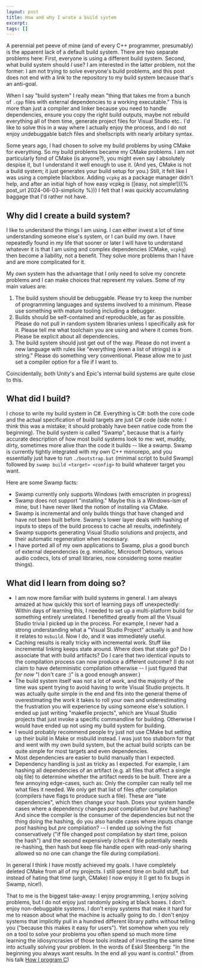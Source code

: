 ```yaml
---
layout: post
title: How and why I wrote a build system
excerpt:
tags: []
---
```




A perennial pet peeve of mine (and of every C++ programmer, presumably) is the apparent lack of a default build system. There are two separate problems here: First, everyone is using a different build system. Second, what build system should _I_ use? I am interested in the latter problem, not the former: I am not trying to solve everyone's build problems, and this post does not end with a link to the repository to my build system because that's an anti-goal.

When I say "build system" I really mean "thing that takes me from a bunch of `.cpp` files with external dependencies to a working executable." This is more than just a compiler and linker because you need to handle dependencies, ensure you copy the right build outputs, maybe not rebuild everything all of them time, generate project files for Visual Studio etc.. I'd like to solve this in a way where I actually enjoy the process, and I do not enjoy undebuggable batch files and shellscripts with nearly arbitary syntax.

Some years ago, I had chosen to solve my build problems by using CMake for everything. So my build problems became my CMake problems. I am not particularly fond of CMake (is anyone?), you might even say I absolutely despise it, but I understand it well enough to use it. (And yes, CMake is not a build system; it just generates your build setup for you.) Still, it felt like I was using a complete blackbox. Adding `vcpkg` as a package manager didn't help, and after an initial high of how easy vcpkg is ([easy, not simple!]({% post_url 2024-06-03-simplicity %})) I felt that I was quickly accumulating baggage that I'd rather not have.

## Why did I create a build system?
I like to understand the things I am using. I can either invest a lot of time understanding someone else's system, or I can build my own. I have repeatedly found in my life that sooner or later I will have to understand whatever it is that I am using and complex dependencies (CMake, `vcpkg`) then become a liability, not a benefit. They solve more problems than I have and are more complicated for it.

My own system has the advantage that I only need to solve my concrete problems and I can make choices that represent my values. Some of my main values are:

1. The build system should be debuggable. Please try to keep the number of programming languages and systems involved to a minimum. Please use something with mature tooling including a debugger.
2. Builds should be self-contained and reproducible, as far as possible. Please do not pull in random system libraries unless I specifically ask for it. Please tell me what toolchain you are using and where it comes from. Please be explicit about all dependencies.
3. The build system should just get out of the way. Please do not invent a new language with rules like "everything (even a list of strings) is a string." Please do something very conventional. Please allow me to just set a compiler option for a file if I want to.

Coincidentally, both Unity's and Epic's internal build systems are quite close to this.

## What did I build?
I chose to write my build system in C#. Everything is C#: both the core code and the actual specification of build targets are just C# code (side note: I think this was a mistake; it should probably have been native code from the beginning). The build system is called "Swamp", because that is a fairly accurate description of how most build systems look to me: wet, muddy, dirty, sometimes more alive than the code it builds -- like a swamp. Swamp is currently tightly integrated with my own C++ monorepo, and you essentially just have to run `./bootstrap.bat` (minimal script to build Swamp) followed by `swamp build <target> <config>` to build whatever target you want.

Here are some Swamp facts:
 * Swamp currently only supports Windows (with emscripten in progress)
 * Swamp does not support "installing." Maybe this is a Windows-ism of mine, but I have never liked the notion of installing via CMake.
 * Swamp is incremental and only builds things that have changed and have not been built before. Swamp's lower layer deals with hashing of inputs to steps of the build process to cache all results, indefinitely.
 * Swamp supports generating Visual Studio solutions and projects, and their automatic regeneration when necessary.
 * I have ported all of my own applications to Swamp, plus a good bunch of external dependencies (e.g. mimalloc, Microsoft Detours, various audio codecs, lots of small libraries, now considering some meatier things).

## What did I learn from doing so?

 * I am now more familiar with build systems in general. I am always amazed at how quickly this sort of learning pays off unexpectedly: Within days of learning this, I needed to set up a multi-platform build for something entirely unrelated. I benefitted greatly from all the Visual Studio trivia I picked up in the process. For example, I never had a strong understanding what a "Visual Studio Project" actually is and how it relates to `msbuild`. Now I do, and it was immediately useful.
 * Caching results is really tricky with incremental work. Stuff like incremental linking keeps state around. Where does that state go? Do I associate that with build artifacts? Do I care that two identical inputs to the compilation process can now produce a different outcome? (I do not claim to have deterministic compilation otherwise -- I just figured that _for now_ "I don't care :)" is a good enough answer.)
 * The build system itself was not a lot of work, and the majority of the time was spent trying to avoid having to write Visual Studio projects. It was actually quite simple in the end and fits into the general theme of overestimating the work it takes to roll your own and underestimating the frustration you will experience by using someone else's solution. I ended up just writing "makefile projects", which are Visual Studio projects that just invoke a specific commandline for building. Otherwise I would have ended up not using my build system for building.
 * I would probably recommend people try just not use CMake but setting up their build in Make or msbuild instead. I was just too stubborn for that and went with my own build system, but the actual build scripts can be quite simple for most targets and even dependencies.
 * Most dependencies are easier to build manually than I expected.
 * Dependency handling is just as tricky as I expected. For example, I am hashing all dependencies of an artifact (e.g. all files that affect a single obj file) to determine whether the artifact needs to be built. There are a few annoying edge-cases, such as: Only the compiler can really tell me what files it needed. We only get that list of files _after_ compilation (compilers have flags to produce such a file). These are "late dependencies", which then change your hash. Does your system handle cases where a dependency changes _post_ compilation but _pre_ hashing? And since the compiler is the consumer of the dependencies but not the thing doing the hashing, do you also handle cases where inputs change _post_ hashing but _pre_ compilation? -- I ended up solving the fist conservatively ("if file changed post compilation by start time, poison the hash") and the second expensively (check if file potentially needs re-hashing, then hash but keep file handle open with read-only sharing allowed so no one can change the file during compilation).

In general I think I have mostly achieved my goals. I have completely deleted CMake from all of my projects. I still spend time on build stuff, but instead of hating that time (urgh, CMake) I now enjoy it (I get to fix bugs in Swamp, nice!).

That to me is the biggest take-away: I enjoy programming, I enjoy solving problems, but I do not enjoy just randomly poking at black boxes. I don't enjoy non-debuggable systems. I don't enjoy systems that make it hard for me to reason about what the machine is actually going to do. I don't enjoy systems that implicitly pull in a hundred different library paths without telling you ("because this makes it easy for users"). Yet somehow when you rely on a tool to solve your problems you often spend so much more time learning the idiosyncrasies of those tools instead of investing the same time into actually solving your problem. In the words of Eskil Steenberg: "In the beginning you always want results. In the end all you want is control." (from his talk [How I program C](https://www.youtube.com/watch?v=443UNeGrFoM))
